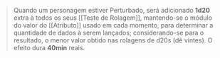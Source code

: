 >  Quando um personagem estiver Perturbado, será adicionado **1d20** extra à todos os seus [[Teste de Rolagem]], mantendo-se o módulo do valor do [[Atributo]] usado em cada momento, para determinar a quantidade de dados à serem lançados; considerando-se para o resultado, o menor valor obtido nas rolagens de d20s (dê vintes). O efeito dura **40min** reais.